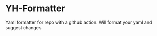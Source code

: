 # YH-Formatter
Yaml formatter for repo with a github action. Will format your yaml and suggest changes
